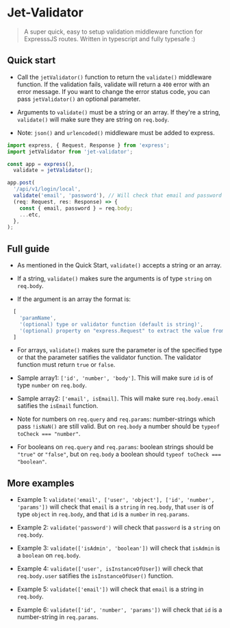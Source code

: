# Jet-Validator

> A super quick, easy to setup validation middleware function for ExpresssJS routes.
> Written in typescript and fully typesafe :)


## Quick start

- Call the `jetValidator()` function to return the `validate()` middleware function. 
If the validation fails, validate will return a `400` error with an error message.
If you want to change the error status code, you can pass `jetValidator()` an optional parameter.

- Arguments to `validate()` must be a string or an array. If they're a string, `validate()`
will make sure they are string on `req.body`.

- Note: `json()` and `urlencoded()` middleware must be added to express.

```typescript
import express, { Request, Response } from 'express';
import jetValidator from 'jet-validator';

const app = express(),
  validate = jetValidator();

app.post(
  '/api/v1/login/local',
  validate('email', 'password'), // Will check that email and password are strings on req.body
  (req: Request, res: Response) => {
    const { email, password } = req.body;
    ...etc,
  },
);
```


## Full guide

- As mentioned in the Quick Start, `validate()` accepts a string or an array. 

- If a string, `validate()` makes sure the arguments is of type `string` on `req.body`.

- If the argument is an array the format is:
```javascript
  [
    'paramName',
    '(optional) type or validator function (default is string)', 
    '(optional) property on "express.Request" to extract the value from (default is .body')
  ]
```

- For arrays, `validate()` makes sure the parameter is of the specified type or that the parameter satifies the validator function. The validator function must return `true` or `false`.

- Sample array1: `['id', 'number', 'body']`. This will make sure `id` is of type `number` on `req.body`.
- Sample array2: `['email', isEmail]`. This will make sure `req.body.email` satifies the `isEmail` function.

- Note for numbers on `req.query` and `req.params`: number-strings which pass `!isNaN()` are still valid. But on `req.body` a number should be `typeof toCheck === "number"`.

- For booleans on `req.query` and `req.params`: boolean strings should be `"true"` or `"false"`, but on `req.body` a boolean should  `typeof toCheck === "boolean"`.


## More examples

- Example 1: `validate('email', ['user', 'object'], ['id', 'number', 'params'])` will check that `email` is a `string` in `req.body`, that `user` is of type `object` in `req.body`, and that `id` is a `number` in `req.params`.

- Example 2: `validate('password')` will check that `password` is a `string` on `req.body`.

- Example 3: `validate(['isAdmin', 'boolean'])` will check that `isAdmin` is a `boolean` on `req.body`.

- Example 4: `validate(['user', isInstanceOfUser])` will check that `req.body.user` satifies the `isInstanceOfUser()` function.

- Example 5: `validate(['email'])` will check that `email` is a string in `req.body`.

- Example 6: `validate(['id', 'number', 'params'])` will check that `id` is a number-string in `req.params`.
